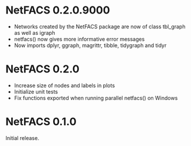 # NetFACS 0.2.0.9000

- Networks created by the NetFACS package are now of class tbl_graph as well as igraph
- netfacs() now gives more informative error messages
- Now imports dplyr, ggraph, magrittr, tibble, tidygraph and tidyr

# NetFACS 0.2.0

- Increase size of nodes and labels in plots
- Initialize unit tests
- Fix functions exported when running parallel netfacs() on Windows  

# NetFACS 0.1.0

Initial release.
